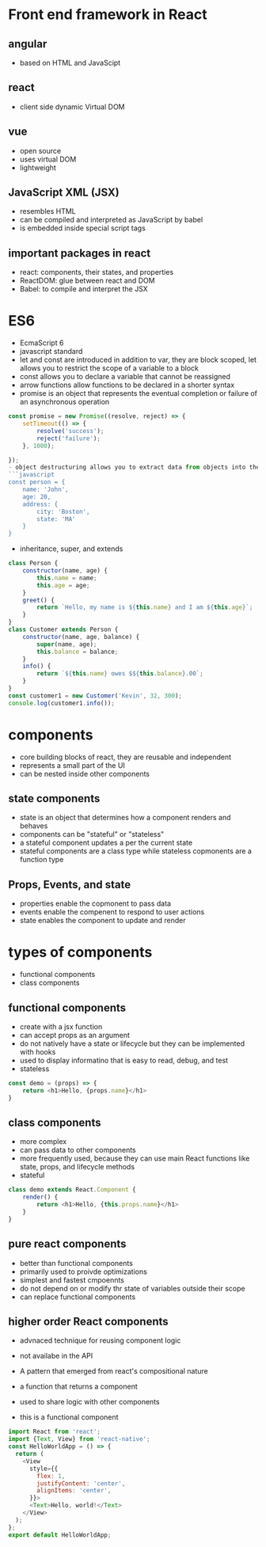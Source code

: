 # Front end framework in React
## angular
- based on HTML and JavaScipt
## react
- client side dynamic Virtual DOM
## vue
- open source
- uses virtual DOM
- lightweight 
## JavaScript XML (JSX)
- resembles HTML
- can be compiled and interpreted as JavaScript by babel
- is embedded inside special script tags
## important packages in react
- react: components, their states, and properties
- ReactDOM: glue between react and DOM
- Babel: to compile and interpret the JSX


# ES6
- EcmaScript 6
- javascript standard
- let and const are introduced in addition to var, they are block scoped, let allows you to restrict the scope of a variable to a block
- const allows you to declare a variable that cannot be reassigned
- arrow functions allow functions to be declared in a shorter syntax
- promise is an object that represents the eventual completion or failure of an asynchronous operation
```javascript
const promise = new Promise((resolve, reject) => {
    setTimeout(() => {
        resolve('success');
        reject('failure');
    }, 1000);

});
- object destructuring allows you to extract data from objects into their own variables
```javascript
const person = {
    name: 'John',
    age: 20,
    address: {
        city: 'Boston',
        state: 'MA'
    }
}
```
- inheritance, super, and extends
```javascript
class Person {
    constructor(name, age) {
        this.name = name;
        this.age = age;
    }
    greet() {
        return `Hello, my name is ${this.name} and I am ${this.age}`;
    }
}
class Customer extends Person {
    constructor(name, age, balance) {
        super(name, age);
        this.balance = balance;
    }
    info() {
        return `${this.name} owes $${this.balance}.00`;
    }
}
const customer1 = new Customer('Kevin', 32, 300);
console.log(customer1.info());
```
# components
- core building blocks of react, they are reusable and independent
- represents a small part of the UI
- can be nested inside other components
## state components
- state is an object that determines how a component renders and behaves
- components can be "stateful" or "stateless"
- a stateful component  updates a per the current state
- stateful components are a class type while stateless copmonents are a function type
## Props, Events, and state
- properties enable the copmonent to pass data
- events enable the compenent to respond to user actions
- state enables the component to update and render
# types of components
- functional components
- class components
## functional components
- create with a jsx function
- can accept props as an argument
- do not natively have a state or lifecycle but they can be implemented with hooks
- used to display informatino that is easy to read, debug, and test
- stateless
```javascript
const demo = (props) => {
    return <h1>Hello, {props.name}</h1>
}
```
## class components
- more complex
- can pass data to other components
- more frequently used, because they can use main React functions like state, props, and lifecycle methods
- stateful
```javascript
class demo extends React.Component {
    render() {
        return <h1>Hello, {this.props.name}</h1>
    }
}
```
## pure react components
- better than functional components
- primarily used to proivde optimizations
- simplest and fastest cmpoennts
- do not depend on or modify thr state of variables outside their scope
- can replace functional components
## higher order React components
- advnaced technique for reusing component logic
- not availabe in the API
- A pattern that emerged from react's compositional nature
- a function that returns a component
- used to share logic with other components

- this is a functional component
```javascript
import React from 'react';
import {Text, View} from 'react-native';
const HelloWorldApp = () => {
  return (
    <View
      style={{
        flex: 1,
        justifyContent: 'center',
        alignItems: 'center',
      }}>
      <Text>Hello, world!</Text>
    </View>
  );
};
export default HelloWorldApp;
```
